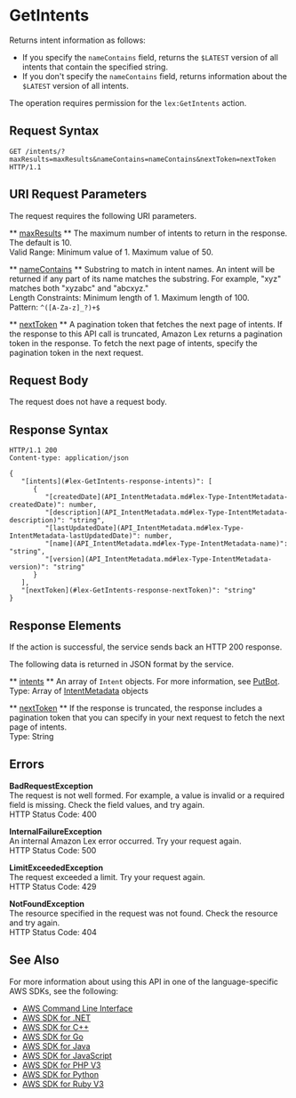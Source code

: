 # GetIntents<a name="API_GetIntents"></a>

Returns intent information as follows: 
+ If you specify the `nameContains` field, returns the `$LATEST` version of all intents that contain the specified string\.
+  If you don't specify the `nameContains` field, returns information about the `$LATEST` version of all intents\. 

 The operation requires permission for the `lex:GetIntents` action\. 

## Request Syntax<a name="API_GetIntents_RequestSyntax"></a>

```
GET /intents/?maxResults=maxResults&nameContains=nameContains&nextToken=nextToken HTTP/1.1
```

## URI Request Parameters<a name="API_GetIntents_RequestParameters"></a>

The request requires the following URI parameters\.

 ** [maxResults](#API_GetIntents_RequestSyntax) **   <a name="lex-GetIntents-request-maxResults"></a>
The maximum number of intents to return in the response\. The default is 10\.  
Valid Range: Minimum value of 1\. Maximum value of 50\.

 ** [nameContains](#API_GetIntents_RequestSyntax) **   <a name="lex-GetIntents-request-nameContains"></a>
Substring to match in intent names\. An intent will be returned if any part of its name matches the substring\. For example, "xyz" matches both "xyzabc" and "abcxyz\."  
Length Constraints: Minimum length of 1\. Maximum length of 100\.  
Pattern: `^([A-Za-z]_?)+$` 

 ** [nextToken](#API_GetIntents_RequestSyntax) **   <a name="lex-GetIntents-request-nextToken"></a>
A pagination token that fetches the next page of intents\. If the response to this API call is truncated, Amazon Lex returns a pagination token in the response\. To fetch the next page of intents, specify the pagination token in the next request\. 

## Request Body<a name="API_GetIntents_RequestBody"></a>

The request does not have a request body\.

## Response Syntax<a name="API_GetIntents_ResponseSyntax"></a>

```
HTTP/1.1 200
Content-type: application/json

{
   "[intents](#lex-GetIntents-response-intents)": [ 
      { 
         "[createdDate](API_IntentMetadata.md#lex-Type-IntentMetadata-createdDate)": number,
         "[description](API_IntentMetadata.md#lex-Type-IntentMetadata-description)": "string",
         "[lastUpdatedDate](API_IntentMetadata.md#lex-Type-IntentMetadata-lastUpdatedDate)": number,
         "[name](API_IntentMetadata.md#lex-Type-IntentMetadata-name)": "string",
         "[version](API_IntentMetadata.md#lex-Type-IntentMetadata-version)": "string"
      }
   ],
   "[nextToken](#lex-GetIntents-response-nextToken)": "string"
}
```

## Response Elements<a name="API_GetIntents_ResponseElements"></a>

If the action is successful, the service sends back an HTTP 200 response\.

The following data is returned in JSON format by the service\.

 ** [intents](#API_GetIntents_ResponseSyntax) **   <a name="lex-GetIntents-response-intents"></a>
An array of `Intent` objects\. For more information, see [PutBot](API_PutBot.md)\.  
Type: Array of [IntentMetadata](API_IntentMetadata.md) objects

 ** [nextToken](#API_GetIntents_ResponseSyntax) **   <a name="lex-GetIntents-response-nextToken"></a>
If the response is truncated, the response includes a pagination token that you can specify in your next request to fetch the next page of intents\.   
Type: String

## Errors<a name="API_GetIntents_Errors"></a>

 **BadRequestException**   
The request is not well formed\. For example, a value is invalid or a required field is missing\. Check the field values, and try again\.  
HTTP Status Code: 400

 **InternalFailureException**   
An internal Amazon Lex error occurred\. Try your request again\.  
HTTP Status Code: 500

 **LimitExceededException**   
The request exceeded a limit\. Try your request again\.  
HTTP Status Code: 429

 **NotFoundException**   
The resource specified in the request was not found\. Check the resource and try again\.  
HTTP Status Code: 404

## See Also<a name="API_GetIntents_SeeAlso"></a>

For more information about using this API in one of the language\-specific AWS SDKs, see the following:
+  [AWS Command Line Interface](https://docs.aws.amazon.com/goto/aws-cli/lex-models-2017-04-19/GetIntents) 
+  [AWS SDK for \.NET](https://docs.aws.amazon.com/goto/DotNetSDKV3/lex-models-2017-04-19/GetIntents) 
+  [AWS SDK for C\+\+](https://docs.aws.amazon.com/goto/SdkForCpp/lex-models-2017-04-19/GetIntents) 
+  [AWS SDK for Go](https://docs.aws.amazon.com/goto/SdkForGoV1/lex-models-2017-04-19/GetIntents) 
+  [AWS SDK for Java](https://docs.aws.amazon.com/goto/SdkForJava/lex-models-2017-04-19/GetIntents) 
+  [AWS SDK for JavaScript](https://docs.aws.amazon.com/goto/AWSJavaScriptSDK/lex-models-2017-04-19/GetIntents) 
+  [AWS SDK for PHP V3](https://docs.aws.amazon.com/goto/SdkForPHPV3/lex-models-2017-04-19/GetIntents) 
+  [AWS SDK for Python](https://docs.aws.amazon.com/goto/boto3/lex-models-2017-04-19/GetIntents) 
+  [AWS SDK for Ruby V3](https://docs.aws.amazon.com/goto/SdkForRubyV3/lex-models-2017-04-19/GetIntents) 